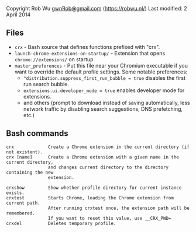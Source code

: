 Copyright Rob Wu <gwnRob@gmail.com> (https://robwu.nl/)
Last modified: 2 April 2014

## Files

- `crx` - Bash source that defines functions prefixed with "crx".
- `launch-chrome-extensions-on-startup/` - Extension that opens `chrome://extensions/` on startup
- `master_preferences` - Put this file near your Chromium executable if you want to override the
   default profile settings. Some notable preferences:
   * `"distribution.suppress_first_run_bubble = true` disables the first run search bubble.
   * `extensions.ui.developer_mode = true` enables developer mode for extensions.
   * and others (prompt to download instead of saving automatically, less network traffic by
     disabling search suggestions, DNS prefetching, etc.)

## Bash commands
```
crx             Create a Chrome extension in the current directory (if not existent).
crx [name]      Create a Chrome extension with a given name in the current directory,
                and changes current directory to the directory containing the new
                extension.

crxshow         Show whether profile directory for current instance exists.
crxtest         Starts Chrome, loading the Chrome extension from current path.
                After running crxtest once, the extension path will be remembered.
                If you want to reset this value, use __CRX_PWD=
crxdel          Deletes temporary profile.
```

